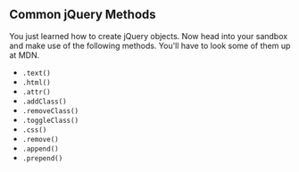 ## Common jQuery Methods

You just learned how to create jQuery objects. Now head into your sandbox and make use of the following methods. You'll have to look some of them up at MDN.

* `.text()`
* `.html()`
* `.attr()`
* `.addClass()`
* `.removeClass()`
* `.toggleClass()`
* `.css()`
* `.remove()`
* `.append()`
* `.prepend()`
